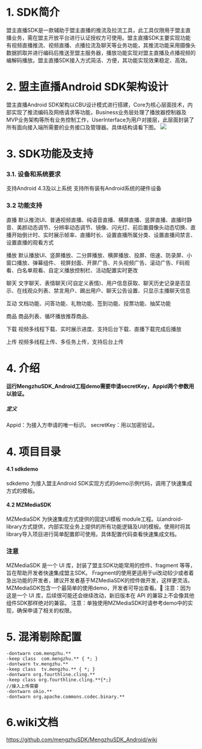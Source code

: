 # 1. SDK简介
盟主直播SDK是一款辅助于盟主直播的推流及拉流工具，此工具仅限用于盟主直播业务，需在盟主开放平台进行认证授权方可使用。盟主直播SDK主要实现功能有视频直播推流、视频直播、点播拉流及聊天等业务功能，其推流功能采用摄像头数据抓取并进行编码后推送至盟主服务器，播放功能实现对盟主直播及点播视频的编解码播放。盟主直播SDK接入方式简洁、方便，其功能实现效果稳定、高效。
# 2. 盟主直播Android SDK架构设计
盟主直播Android SDK架构以CBU设计模式进行搭建，Core为核心层面技术，内部实现了推流编码及网络请求等功能，Business业务层处理了播放器控制器及MVP业务架构等所有业务控制工作，UserInterface为用户对接层，此层面封装了所有面向接入端所需要的业务接口及管理器。具体结构请看下图。
![](https://wmz.zmengzhu.com/uploads/201811/5bdac3a253f9d_5bdac3a2.png)

# 3. SDK功能及支持
### 3.1.  设备和系统要求
支持Android 4.3及以上系统
支持所有装有Android系统的硬件设备

### 3.2 功能支持
直播
默认推流UI、普通视频直播、纯语音直播、横屏直播、竖屏直播、直播时静音、美颜动态调节、分辨率动态调节、镜像、闪光灯、前后置摄像头动态切换、直播开始倒计时、实时展示帧率、直播时长、设置直播所属分类、设置直播间禁言、设置直播的观看方式

播放
默认播放UI、竖屏播放、二分屏播放、横屏播放、投屏、倍速、防录屏、小窗口播放、弹幕组件、 视屏封面、开屏广告、片头视频广告、滚动广告、F码观看、白名单观看、自定义播放控制栏、活动配置实时更改

聊天
文字聊天、表情聊天(可自定义表情)、用户信息获取、聊天历史记录是否显示、在线观众列表、禁言用户、踢出用户、聊天公告设置、只显示主播聊天信息

互动
文档功能、问答功能、礼物功能、签到功能、投票功能、抽奖功能

商品
商品列表、循环播放推荐商品、

下载
视频多线程下载、实时展示进度、支持后台下载、直播下载完成后播放

上传
视频多线程上传、多任务上传，支持后台上传

# 4. 介绍
#### 运行MengzhuSDK_Android工程demo需要申请secretKey，Appid两个参数用以验证。
##### 定义
Appid：为接入方申请的唯一标识。
secretKey：用以加密验证。

# 4. 项目目录
#### 4.1 sdkdemo
sdkdemo 为接入盟主Android SDK实现方式的demo示例代码，调用了快速集成方式的模板。
#### 4.2 MZMediaSDK
MZMediaSDK 为快速集成方式提供的固定UI模板 module工程。以android-library方式提供，内部实现业务上提供的所有功能逻辑及UI的模板。使用时将其library导入项目进行简单配置即可使用。具体配置代码查看快速集成文档。
### 注意
MZMediaSDK 是一个 UI 库，封装了盟主SDK功能常用的控件、fragment 等等，旨在帮助开发者快速集成盟主SDK。
Fragment的使用更适用于ui改动较少或者着急出功能的开发者，建议开发者基于MZMediaSDK的控件做开发，这样更灵活。
MZMediaSDK包含一个最简单的使用demo，开发者可导出查看。
注意：因为这是一个 UI 库，后续很可能还会继续改动，新旧版本在 API 的兼容上不会像其他组件SDK那样绝对的兼容。
注意：单独使用MZMediaSDK时请参考demo中的实现，确保申请了相关的权限。

# 5. 混淆剔除配置

    -dontwarn com.mengzhu.**
    -keep class  com.mengzhu.** { *; }
    -dontwarn tv.mengzhu.**
    -keep class  tv.mengzhu.** { *; }
    -dontwarn org.fourthline.cling.**
    -keep class org.fourthline.cling.**{*;}
    //接入上传需要
    -dontwarn okio.**
    -dontwarn org.apache.commons.codec.binary.**

# 6.wiki文档
https://github.com/mengzhuSDK/MengzhuSDK_Android/wiki